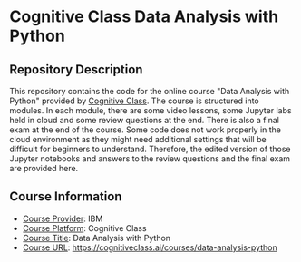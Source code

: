 <!-- README file for online courses -->

# Cognitive Class Data Analysis with Python

## Repository Description

This repository contains the code for the online course "Data Analysis with Python" provided by [Cognitive Class](https://cognitiveclass.ai/courses). The course is structured into modules. In each module, there are some video lessons, some Jupyter labs held in cloud and some review questions at the end. There is also a final exam at the end of the course. Some code does not work properly in the cloud environment as they might need additional settings that will be difficult for beginners to understand. Therefore, the edited version of those Jupyter notebooks and answers to the review questions and the final exam are provided here.

## Course Information

- <ins>Course Provider</ins>: IBM
- <ins>Course Platform</ins>: Cognitive Class
- <ins>Course Title</ins>: Data Analysis with Python
- <ins>Course URL</ins>: https://cognitiveclass.ai/courses/data-analysis-python
